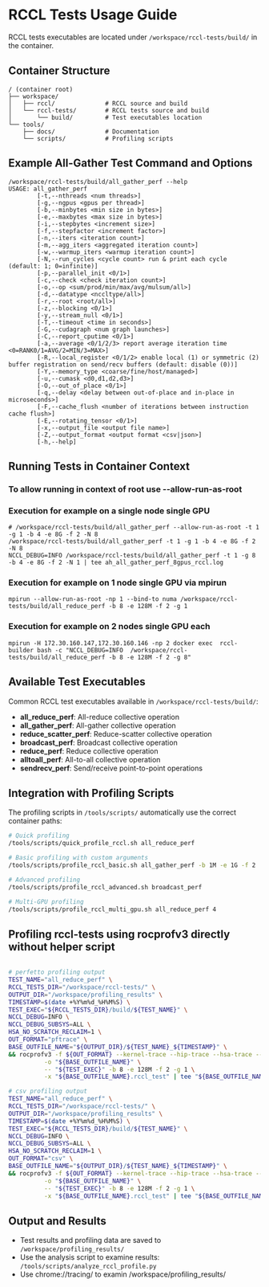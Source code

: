 # RCCL Tests Usage Guide

RCCL tests executables are located under `/workspace/rccl-tests/build/` in the container.

## Container Structure

```
/ (container root)
├── workspace/
│   ├── rccl/              # RCCL source and build
│   └── rccl-tests/        # RCCL tests source and build
│       └── build/         # Test executables location
└── tools/
    ├── docs/              # Documentation
    └── scripts/           # Profiling scripts
```

## Example All-Gather Test Command and Options

```shell
/workspace/rccl-tests/build/all_gather_perf --help
USAGE: all_gather_perf 
        [-t,--nthreads <num threads>] 
        [-g,--ngpus <gpus per thread>] 
        [-b,--minbytes <min size in bytes>] 
        [-e,--maxbytes <max size in bytes>] 
        [-i,--stepbytes <increment size>] 
        [-f,--stepfactor <increment factor>] 
        [-n,--iters <iteration count>] 
        [-m,--agg_iters <aggregated iteration count>] 
        [-w,--warmup_iters <warmup iteration count>] 
        [-N,--run_cycles <cycle count> run & print each cycle (default: 1; 0=infinite)] 
        [-p,--parallel_init <0/1>] 
        [-c,--check <check iteration count>] 
        [-o,--op <sum/prod/min/max/avg/mulsum/all>] 
        [-d,--datatype <nccltype/all>] 
        [-r,--root <root/all>] 
        [-z,--blocking <0/1>] 
        [-y,--stream_null <0/1>] 
        [-T,--timeout <time in seconds>] 
        [-G,--cudagraph <num graph launches>] 
        [-C,--report_cputime <0/1>] 
        [-a,--average <0/1/2/3> report average iteration time <0=RANK0/1=AVG/2=MIN/3=MAX>] 
        [-R,--local_register <0/1/2> enable local (1) or symmetric (2) buffer registration on send/recv buffers (default: disable (0))] 
        [-Y,--memory_type <coarse/fine/host/managed>] 
        [-u,--cumask <d0,d1,d2,d3>] 
        [-O,--out_of_place <0/1>] 
        [-q,--delay <delay between out-of-place and in-place in microseconds>] 
        [-F,--cache_flush <number of iterations between instruction cache flush>] 
        [-E,--rotating_tensor <0/1>] 
        [-x,--output_file <output file name>] 
        [-Z,--output_format <output format <csv|json>] 
        [-h,--help]
```

## Running Tests in Container Context

### To allow running in context of root use --allow-run-as-root

### Execution for example on a single node single GPU

```shell
# /workspace/rccl-tests/build/all_gather_perf --allow-run-as-root -t 1 -g 1 -b 4 -e 8G -f 2 -N 8
/workspace/rccl-tests/build/all_gather_perf -t 1 -g 1 -b 4 -e 8G -f 2 -N 8
NCCL_DEBUG=INFO /workspace/rccl-tests/build/all_gather_perf -t 1 -g 8 -b 4 -e 8G -f 2 -N 1 | tee ah_all_gather_perf_8gpus_rccl.log
```

### Execution for example on 1 node single GPU via mpirun

```shell
mpirun --allow-run-as-root -np 1 --bind-to numa /workspace/rccl-tests/build/all_reduce_perf -b 8 -e 128M -f 2 -g 1
```

### Execution for example on 2 nodes single GPU each

```shell
mpirun -H 172.30.160.147,172.30.160.146 -np 2 docker exec  rccl-builder bash -c "NCCL_DEBUG=INFO  /workspace/rccl-tests/build/all_reduce_perf -b 8 -e 128M -f 2 -g 8"
```

## Available Test Executables

Common RCCL test executables available in `/workspace/rccl-tests/build/`:

- **all_reduce_perf**: All-reduce collective operation
- **all_gather_perf**: All-gather collective operation  
- **reduce_scatter_perf**: Reduce-scatter collective operation
- **broadcast_perf**: Broadcast collective operation
- **reduce_perf**: Reduce collective operation
- **alltoall_perf**: All-to-all collective operation
- **sendrecv_perf**: Send/receive point-to-point operations

## Integration with Profiling Scripts

The profiling scripts in `/tools/scripts/` automatically use the correct container paths:

```bash
# Quick profiling
/tools/scripts/quick_profile_rccl.sh all_reduce_perf

# Basic profiling with custom arguments
/tools/scripts/profile_rccl_basic.sh all_gather_perf -b 1M -e 1G -f 2

# Advanced profiling
/tools/scripts/profile_rccl_advanced.sh broadcast_perf

# Multi-GPU profiling
/tools/scripts/profile_rccl_multi_gpu.sh all_reduce_perf 4
```

## Profiling rccl-tests using rocprofv3 directly without helper script

```bash

# perfetto profiling output
TEST_NAME="all_reduce_perf" \
RCCL_TESTS_DIR="/workspace/rccl-tests/" \
OUTPUT_DIR="/workspace/profiling_results" \
TIMESTAMP=$(date +%Y%m%d_%H%M%S) \
TEST_EXEC="${RCCL_TESTS_DIR}/build/${TEST_NAME}" \
NCCL_DEBUG=INFO \
NCCL_DEBUG_SUBSYS=ALL \
HSA_NO_SCRATCH_RECLAIM=1 \
OUT_FORMAT="pftrace" \
BASE_OUTFILE_NAME="${OUTPUT_DIR}/${TEST_NAME}_${TIMESTAMP}" \
&& rocprofv3 -f ${OUT_FORMAT} --kernel-trace --hip-trace --hsa-trace --stats --rccl-trace \
          -o "${BASE_OUTFILE_NAME}" \
          -- "${TEST_EXEC}" -b 8 -e 128M -f 2 -g 1 \
          -x "${BASE_OUTFILE_NAME}.rccl_test" | tee "${BASE_OUTFILE_NAME}.rccl_test.log"

# csv profiling output
TEST_NAME="all_reduce_perf" \
RCCL_TESTS_DIR="/workspace/rccl-tests/" \
OUTPUT_DIR="/workspace/profiling_results" \
TIMESTAMP=$(date +%Y%m%d_%H%M%S) \
TEST_EXEC="${RCCL_TESTS_DIR}/build/${TEST_NAME}" \
NCCL_DEBUG=INFO \
NCCL_DEBUG_SUBSYS=ALL \
HSA_NO_SCRATCH_RECLAIM=1 \
OUT_FORMAT="csv" \
BASE_OUTFILE_NAME="${OUTPUT_DIR}/${TEST_NAME}_${TIMESTAMP}" \
&& rocprofv3 -f ${OUT_FORMAT} --kernel-trace --hip-trace --hsa-trace --stats --rccl-trace \
          -o "${BASE_OUTFILE_NAME}" \
          -- "${TEST_EXEC}" -b 8 -e 128M -f 2 -g 1 \
          -x "${BASE_OUTFILE_NAME}.rccl_test" | tee "${BASE_OUTFILE_NAME}.rccl_test.log"

```

## Output and Results

- Test results and profiling data are saved to `/workspace/profiling_results/`
- Use the analysis script to examine results: `/tools/scripts/analyze_rccl_profile.py`
- Use chrome://tracing/ to examin /workspace/profiling_results/